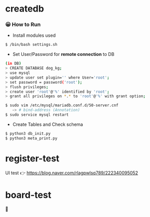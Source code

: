 # createdb 

### :grinning: How to Run

   - Install modules used
   ```bash
   $ /bin/bash settings.sh
   ```

   - Set User/Password for __remote connection__ to DB
   ```bash
   (in DB)
   > CREATE DATABASE dog_kg;
   > use mysql
   > update user set plugin='' where User='root';
   > set password = password('root');
   > flush privileges;
   > create user 'root'@'%' identified by 'root';
   > grant all privileges on *.* to 'root'@'%' with grant option;
   ```
   ```bash
   $ sudo vim /etc/mysql/mariadb.conf.d/50-server.cnf
      -> # bind-address (Annotation)
   $ sudo service mysql restart
   ```

   - Create Tables and Check schema
   ```bash
   $ python3 db_init.py
   $ python3 meta_print.py
   ```

# register-test 
UI test :point_right: https://blog.naver.com/rlagpwlsq789/222340095052

# board-test 
:pushpin: 
